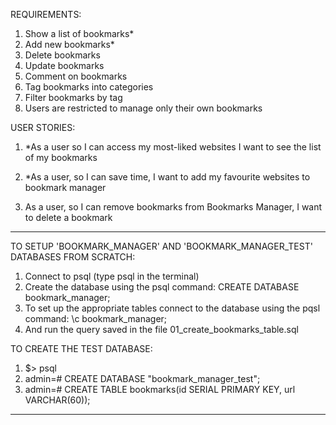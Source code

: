 
REQUIREMENTS:
1. Show a list of bookmarks*
2. Add new bookmarks*
3. Delete bookmarks
4. Update bookmarks
5. Comment on bookmarks
6. Tag bookmarks into categories
7. Filter bookmarks by tag
8. Users are restricted to manage only their own bookmarks



USER STORIES:

1. *As a user
   so I can access my most-liked websites
   I want to see the list of my bookmarks

2. *As a user,
   so I can save time,
   I want to add my favourite websites to bookmark manager 
 
3.  As a user,
    so I can remove bookmarks from Bookmarks Manager,
    I want to delete a bookmark




____________________________________
TO SETUP 'BOOKMARK_MANAGER' AND 'BOOKMARK_MANAGER_TEST' DATABASES FROM SCRATCH:
1. Connect to psql (type psql in the terminal)
2. Create the database using the psql command:
CREATE DATABASE bookmark_manager;
3. To set up the appropriate tables connect to the database using the pqsl command:
\c bookmark_manager;
4. And run the query saved in the file 01_create_bookmarks_table.sql

TO CREATE THE TEST DATABASE:
1. $> psql
2. admin=# CREATE DATABASE "bookmark_manager_test";
3. admin=# CREATE TABLE bookmarks(id SERIAL PRIMARY KEY, url VARCHAR(60));



____________________________________

